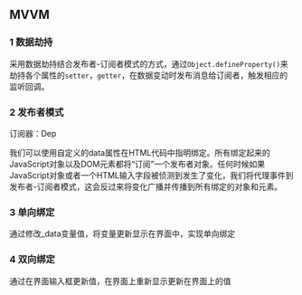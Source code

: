 ## MVVM

### 1 数据劫持

采用数据劫持结合发布者-订阅者模式的方式，通过`Object.defineProperty()`来劫持各个属性的`setter`，`getter`，在数据变动时发布消息给订阅者，触发相应的监听回调。

### 2 发布者模式

订阅器：Dep

我们可以使用自定义的data属性在HTML代码中指明绑定。所有绑定起来的JavaScript对象以及DOM元素都将“订阅”一个发布者对象。任何时候如果JavaScript对象或者一个HTML输入字段被侦测到发生了变化，我们将代理事件到发布者-订阅者模式，这会反过来将变化广播并传播到所有绑定的对象和元素。

### 3 单向绑定

通过修改_data变量值，将变量更新显示在界面中，实现单向绑定



### 4 双向绑定

通过在界面输入框更新值，在界面上重新显示更新在界面上的值